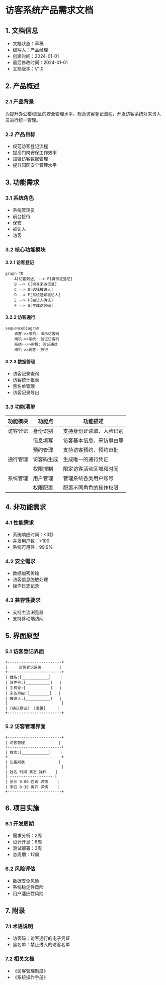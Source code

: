  # 访客系统产品需求文档

## 1. 文档信息

- 文档状态：草稿
- 编写人：产品经理
- 创建时间：2024-01-01
- 最后修改时间：2024-01-01
- 文档版本：V1.0

## 2. 产品概述

### 2.1 产品背景
为提升办公楼/园区的安全管理水平，规范访客登记流程，开发访客系统对来访人员进行统一管理。

### 2.2 产品目标
- 规范访客登记流程
- 提高门岗安保工作效率
- 加强访客数据管理
- 提升园区安全管理水平

## 3. 功能需求

### 3.1 系统角色
- 系统管理员
- 前台接待
- 保安
- 被访人
- 访客

### 3.2 核心功能模块

#### 3.2.1 访客登记
```mermaid
graph TD
    A[访客到达] --> B[身份证登记]
    B --> C[填写来访信息]
    C --> D[选择被访人]
    D --> E[系统通知被访人]
    E --> F[被访人确认]
    F --> G[生成访客码]
```

#### 3.2.2 访客通行
```mermaid
sequenceDiagram
    访客->>闸机: 出示访客码
    闸机->>系统: 验证访客码
    系统-->>闸机: 验证通过
    闸机->>访客: 放行
```

#### 3.2.3 数据管理
- 访客记录查询
- 访客统计报表
- 黑名单管理
- 访客记录导出

### 3.3 功能清单
| 功能模块 | 功能点 | 功能描述 |
|---------|--------|----------|
| 访客登记 | 身份识别 | 支持身份证读取、人脸识别 |
| | 信息填写 | 访客基本信息、来访事由等 |
| | 预约管理 | 支持访客预约、预约审批 |
| 通行管理 | 访客码生成 | 生成唯一的通行凭证 |
| | 权限控制 | 限定访客活动区域和时间 |
| 系统管理 | 用户管理 | 管理系统各类用户账号 |
| | 权限配置 | 配置不同角色的操作权限 |

## 4. 非功能需求

### 4.1 性能需求
- 系统响应时间：<3秒
- 并发用户数：>100
- 系统可用性：99.9%

### 4.2 安全需求
- 数据加密传输
- 访客信息脱敏处理
- 操作日志记录

### 4.3 兼容性要求
- 支持主流浏览器
- 支持移动端访问

## 5. 界面原型

### 5.1 访客登记界面
```
+------------------------+
|     访客登记系统        |
+------------------------+
| 姓名:[____________]    |
| 证件号:[___________]   |
| 手机号:[___________]   |
| 来访事由:[_________]   |
| 被访人:[___________]   |
|                        |
| [确认登记]  [重置]     |
+------------------------+
```

### 5.2 访客管理界面
```
+------------------------+
| 访客管理               |
+------------------------+
| 搜索:[____________]    |
+------------------------+
| 访客列表               |
|                        |
| 姓名 时间 状态 操作    |
| ------------------- |
| 张三 9:00 在访 详情    |
| 李四 8:30 离开 详情    |
+------------------------+
```

## 6. 项目实施

### 6.1 开发周期
- 需求分析：2周
- 设计开发：8周
- 测试部署：2周
- 总周期：12周

### 6.2 风险评估
- 数据安全风险
- 系统稳定性风险
- 用户适应性风险

## 7. 附录

### 7.1 术语说明
- 访客码：访客通行的电子凭证
- 黑名单：禁止进入的访客名单

### 7.2 相关文档
- 《访客管理制度》
- 《系统操作手册》